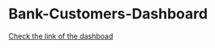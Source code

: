 # Bank-Customers-Dashboard

[Check the link of the dashboad](https://public.tableau.com/profile/mostafa6603#!/vizhome/vizzz/Dashboard1)
